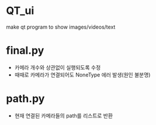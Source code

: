 # QT_ui
make qt program to show images/videos/text

# final.py
- 카메라 개수와 상관없이 실행되도록 수정
- 때때로 카메라가 연결되어도 NoneType 에러 발생(원인 불분명)

# path.py
- 현재 연결된 카메라들의 path를 리스트로 반환
